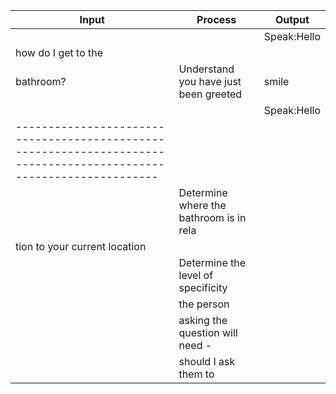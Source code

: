 
|Input              |Process                                 |Output                                               |
|-------------------|----------------------------------------|-----------------------------------------------------|
|                   |                                        | Speak:Hello                                         |
|how do I get to the|
 bathroom?          |Understand you have just been greeted   |smile                                         
|                   |                                        | Speak:Hello                                         |                                                                           
|------------------------------------------------------------------------------------------------------------------|                                                                                                                    
|                   | Determine where the bathroom is in rela|                                                     |                            
|                      tion to your current location          
|                   | Determine the level of specificity     | 
|                   | the person                             |                                                     |
|                   | asking the question will need -        |
|                   | should I ask them to                   |                                                     |           

 






